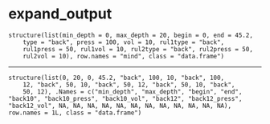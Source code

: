 # expand_output

    structure(list(min_depth = 0, max_depth = 20, begin = 0, end = 45.2, 
        type = "back", press = 100, vol = 10, rul1type = "back", 
        rul1press = 50, rul1vol = 10, rul2type = "back", rul2press = 50, 
        rul2vol = 10), row.names = "mind", class = "data.frame")

---

    structure(list(0, 20, 0, 45.2, "back", 100, 10, "back", 100, 
        12, "back", 50, 10, "back", 50, 12, "back", 50, 10, "back", 
        50, 12), .Names = c("min_depth", "max_depth", "begin", "end", 
    "back10", "back10_press", "back10_vol", "back12", "back12_press", 
    "back12_vol", NA, NA, NA, NA, NA, NA, NA, NA, NA, NA, NA, NA), row.names = 1L, class = "data.frame")

